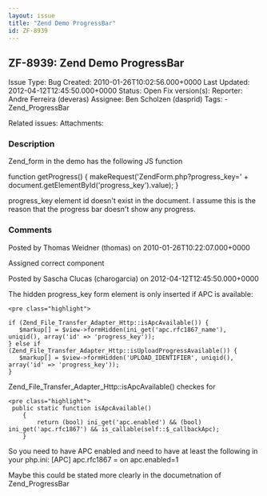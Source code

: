 ```yaml
---
layout: issue
title: "Zend Demo ProgressBar"
id: ZF-8939
---
```


ZF-8939: Zend Demo ProgressBar
------------------------------

 Issue Type: Bug Created: 2010-01-26T10:02:56.000+0000 Last Updated: 2012-04-12T12:45:50.000+0000 Status: Open Fix version(s): 
 Reporter:  Andre Ferreira (deveras)  Assignee:  Ben Scholzen (dasprid)  Tags: - Zend\_ProgressBar
 
 Related issues: 
 Attachments: 
### Description

Zend\_form in the demo has the following JS function

function getProgress() { makeRequest('ZendForm.php?progress\_key=' + document.getElementById('progress\_key').value); }

progress\_key element id doesn't exist in the document. I assume this is the reason that the progress bar doesn't show any progress.

 

 

### Comments

Posted by Thomas Weidner (thomas) on 2010-01-26T10:22:07.000+0000

Assigned correct component

 

 

Posted by Sascha Clucas (charogarcia) on 2012-04-12T12:45:50.000+0000

The hidden progress\_key form element is only inserted if APC is available:

 
    <pre class="highlight">
    
    if (Zend_File_Transfer_Adapter_Http::isApcAvailable()) {
       $markup[] = $view->formHidden(ini_get('apc.rfc1867_name'), uniqid(), array('id' => 'progress_key'));
    } else if (Zend_File_Transfer_Adapter_Http::isUploadProgressAvailable()) {
       $markup[] = $view->formHidden('UPLOAD_IDENTIFIER', uniqid(), array('id' => 'progress_key'));
    }


Zend\_File\_Transfer\_Adapter\_Http::isApcAvailable() checkes for

 
    <pre class="highlight">
     public static function isApcAvailable()
        {
            return (bool) ini_get('apc.enabled') && (bool) ini_get('apc.rfc1867') && is_callable(self::$_callbackApc);
        }


So you need to have APC enabled and need to have at least the following in your php.ini: [APC] apc.rfc1867 = on apc.enabled=1

Maybe this could be stated more clearly in the documetnation of Zend\_ProgressBar

 

 